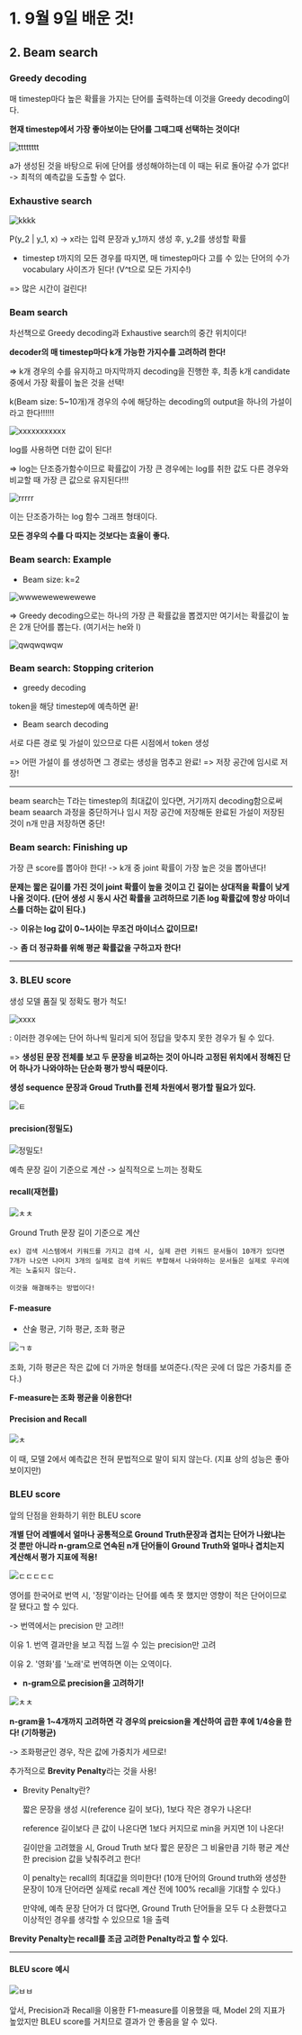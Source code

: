 # 1. 9월 9일 배운 것!

## 2. Beam search

### Greedy decoding

매 timestep마다 높은 확률을 가지는 단어를 출력하는데 이것을 Greedy decoding이다.

**현재 timestep에서 가장 좋아보이는 단어를 그때그때 선택하는 것이다!**

![tttttttt](https://user-images.githubusercontent.com/59636424/132607916-19ee4287-3110-4200-bac2-962b3e988f51.PNG)

a가 생성된 것을 바탕으로 뒤에 단어를 생성해야하는데 이 때는 뒤로 돌아갈 수가 없다! -> 최적의 예측값을 도출할 수 없다.

### Exhaustive search

![kkkk](https://user-images.githubusercontent.com/59636424/132608169-165d56da-771b-476e-b1b2-291436a8a7bd.PNG)

P(y_2 | y_1, x) -> x라는 입력 문장과 y_1까지 생성 후, y_2를 생성할 확률

* timestep t까지의 모든 경우를 따지면, 매 timestep마다 고를 수 있는 단어의 수가 vocabulary 사이즈가 된다! (V^t으로 모든 가지수!)

=> 많은 시간이 걸린다!

### Beam search

차선책으로 Greedy decoding과 Exhaustive search의 중간 위치이다!

**decoder의 매 timestep마다 k개 가능한 가지수를 고려하려 한다!**

=> k개 경우의 수를 유지하고 마지막까지 decoding을 진행한 후, 최종 k개 candidate 중에서 가장 확률이 높은 것을 선택!

k(Beam size: 5~10개)개 경우의 수에 해당하는 decoding의 output을 하나의 가설이라고 한다!!!!!!

![xxxxxxxxxxx](https://user-images.githubusercontent.com/59636424/132609877-53198dab-4112-4380-88f3-436bfa628792.PNG)

log를 사용하면 더한 값이 된다!

=> log는 단조증가함수이므로 확률값이 가장 큰 경우에는 log를 취한 값도 다른 경우와 비교할 때 가장 큰 값으로 유지된다!!!

![rrrrr](https://user-images.githubusercontent.com/59636424/132611294-3ab726dd-0ef9-430d-8715-5ad2ef89358d.PNG)

이는 단조증가하는 log 함수 그래프 형태이다.

**모든 경우의 수를 다 따지는 것보다는 효율이 좋다.**

### Beam search: Example

* Beam size: k=2

![wwwewewewewewe](https://user-images.githubusercontent.com/59636424/132610781-5f17dfb0-23b5-4fd8-9719-2672c381598c.PNG)

=> Greedy decoding으로는 하나의 가장 큰 확률값을 뽑겠지만 여기서는 확률값이 높은 2개 단어를 뽑는다. (여기서는 he와 I)

![qwqwqwqw](https://user-images.githubusercontent.com/59636424/132611583-1cde56f8-6ebd-4567-ba99-633cf1e3526f.PNG)

### Beam search: Stopping criterion

* greedy decoding

<END> token을 해당 timestep에 예측하면 끝!
  
* Beam search decoding
  
서로 다른 경로 및 가설이 있으므로 다른 시점에서 <END> token 생성
  
=> 어떤 가설이 <END>를 생성하면 그 경로는 생성을 멈추고 완료! => 저장 공간에 임시로 저장!

---

beam search는 T라는 timestep의 최대값이 있다면, 거기까지 decoding함으로써 beam seaarch 과정을 중단하거나 임시 저장 공간에 저장해둔 완료된 가설이 저장된 것이 n개 만큼 저장하면 중단!
  
### Beam search: Finishing up
  
가장 큰 score를 뽑아야 한다! -> k개 중 joint 확률이 가장 높은 것을 뽑아낸다!

**문제는 짧은 길이를 가진 것이 joint 확률이 높을 것이고 긴 길이는 상대적을 확률이 낮게 나올 것이다. (단어 생성 시 동시 사건 확률을 고려하므로 기존 log 확률값에 항상 마이너스를 더하는 값이 된다.)**
  
-> **이유는 log 값이 0~1사이는 무조건 마이너스 값이므로!**
  
-> **좀 더 정규화를 위해 평균 확률값을 구하고자 한다!**

---
  
### 3. BLEU score
  
생성 모델 품질 및 정확도 평가 척도!

![xxxx](https://user-images.githubusercontent.com/59636424/132613689-5b203176-5f7a-4a8c-b27d-6cf72a6e90ba.PNG)

: 이러한 경우에는 단어 하나씩 밀리게 되어 정답을 맞추지 못한 경우가 될 수 있다.
  
=> **생성된 문장 전체를 보고 두 문장을 비교하는 것이 아니라 고정된 위치에서 정해진 단어 하나가 나와야하는 단순화 평가 방식 때문이다.**
  
**생성 sequence 문장과 Groud Truth를 전체 차원에서 평가할 필요가 있다.**

![ㅌ](https://user-images.githubusercontent.com/59636424/132614185-eec77dc9-c4a4-42b6-9117-c99ff470e5ea.PNG)

#### precision(정밀도)

![정밀도!](https://user-images.githubusercontent.com/59636424/132614063-5586d4ec-ee25-4312-832f-361515922180.PNG)

예측 문장 길이 기준으로 계산 -> 실직적으로 느끼는 정확도
  
#### recall(재현률)
  
![ㅊㅊ](https://user-images.githubusercontent.com/59636424/132614069-f65cfa6e-c443-48d5-9910-a924ba627f97.PNG)

Ground Truth 문장 길이 기준으로 계산
  
    ex) 검색 시스템에서 키워드를 가지고 검색 시, 실제 관련 키워드 문서들이 10개가 있다면 7개가 나오면 나머지 3개의 실제로 검색 키워드 부합해서 나와야하는 문서들은 실제로 우리에게는 노출되지 않는다.
  
    이것을 해결해주는 방법이다!

#### F-measure
  
* 산술 평균, 기하 평균, 조화 평균
  
![ㄱㅎ](https://user-images.githubusercontent.com/59636424/132614842-5867c9f8-738f-45fd-a409-e2ed832c1b21.PNG)

조화, 기하 평균은 작은 값에 더 가까운 형태를 보여준다.(작은 곳에 더 많은 가중치를 준다.)
  
**F-measure는 조화 평균을 이용한다!**
  
#### Precision and Recall
  
![ㅊ](https://user-images.githubusercontent.com/59636424/132615278-ffaef084-59cc-492e-9c81-c223bd097774.PNG)

이 때, 모델 2에서 예측값은 전혀 문법적으로 말이 되지 않는다. (지표 상의 성능은 좋아보이지만)

### BLEU score
  
앞의 단점을 완화하기 위한 BLEU score

**개별 단어 레벨에서 얼마나 공통적으로 Ground Truth문장과 겹치는 단어가 나왔냐는 것 뿐만 아니라 n-gram으로 연속된 n개 단어들이 Ground Truth와 얼마나 겹치는지 계산해서 평가 지표에 적용!**

![ㄷㄷㄷㄷㄷ](https://user-images.githubusercontent.com/59636424/132616145-3c543752-e980-4350-8cd9-fdb7d8f6d138.PNG)

영어를 한국어로 번역 시, '정말'이라는 단어를 예측 못 했지만 영향이 적은 단어이므로 잘 됐다고 할 수 있다.

-> 번역에서는 precision 만 고려!!
  
  이유 1.  번역 결과만을 보고 직접 느낄 수 있는 precision만 고려
  
  이유 2.  '영화'를 '노래'로 번역하면 이는 오역이다.
  
* **n-gram으로 precision을 고려하기!**
  
![ㅊㅊ](https://user-images.githubusercontent.com/59636424/132617064-34510151-bdf7-451e-bd12-0a0c152e5db6.PNG)
  
**n-gram을 1~4개까지 고려하면 각 경우의 preicsion을 계산하여 곱한 후에 1/4승을 한다! (기하평균)**
  
-> 조화평균인 경우, 작은 값에 가중치가 세므로!
  
추가적으로 **Brevity Penalty**라는 것을 사용! 

* Brevity Penalty란?
  
    짧은 문장을 생성 시(reference 길이 보다), 1보다 작은 경우가 나온다!
  
    reference 길이보다 큰 값이 나온다면 1보다 커지므로 min을 커지면 1이 나온다!
  
    길이만을 고려했을 시, Groud Truth 보다 짧은 문장은 그 비율만큼 기하 평균 계산한 precision 값을 낮춰주려고 한다!
  
    이 penalty는 recall의 최대값을 의미한다! (10개 단어의 Ground truth와 생성한 문장이 10개 단어라면 실제로 recall 계산 전에 100% recall을 기대할 수 있다.)
  
    만약에, 예측 문장 단어가 더 많다면, Ground Truth 단어들을 모두 다 소환했다고 이상적인 경우를 생각할 수 있으므로 1을 출력

**Brevity Penalty는 recall를 조금 고려한 Penalty라고 할 수 있다.**
  
---
  
#### BLEU score 예시

![ㅂㅂ](https://user-images.githubusercontent.com/59636424/132618696-032b9ecd-3d4d-400d-8992-3fd1dae13dc4.PNG)

앞서, Precision과 Recall을 이용한 F1-measure를 이용했을 때, Model 2의 지표가 높았지만 BLEU score를 거치므로 결과가 안 좋음을 알 수 있다.

  



